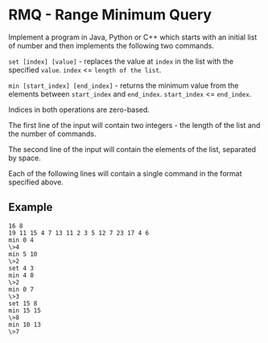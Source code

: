 # RMQ - Range Minimum Query

Implement a program in Java, Python or C++ which starts with an
initial list of number and then implements the following two commands.

`set [index] [value]` - replaces the value at `index` in the list
with the specified `value`. `index` <= `length of the list`.

`min [start_index] [end_index]` - returns the minimum value from the
elements between `start_index` and `end_index`. `start_index` <= `end_index`.

Indices in both operations are zero-based.

The first line of the input will contain two integers - 
the length of the list and the number of commands.

The second line of the input will contain the elements of the list,
separated by space.

Each of the following lines will contain a single
command in the format specified above.

## Example
```
16 8
19 11 15 4 7 13 11 2 3 5 12 7 23 17 4 6
min 0 4
\>4
min 5 10
\>2
set 4 3
min 4 8
\>2
min 0 7
\>3
set 15 8
min 15 15
\>8
min 10 13
\>7
```
